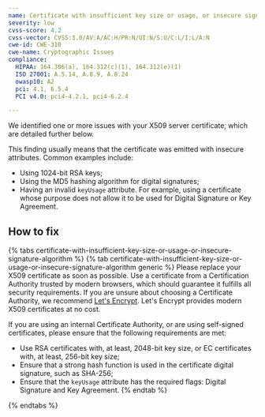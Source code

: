 ```yaml
---
name: Certificate with insufficient key size or usage, or insecure signature algorithm
severity: low
cvss-score: 4.2
cvss-vector: CVSS:3.0/AV:A/AC:H/PR:N/UI:N/S:U/C:L/I:L/A:N
cwe-id: CWE-310
cwe-name: Cryptographic Issues
compliance:
  HIPAA: 164.306(a), 164.312(c)(1), 164.312(e)(1)
  ISO 27001: A.5.14, A.8.9, A.8.24
  owasp10: A2
  pci: 4.1, 6.5.4
  PCI v4.0: pci4-4.2.1, pci4-6.2.4

---            
```


We identified one or more issues with your X509 server certificate, which are detailed further below.

This finding usually means that the certificate was emitted with insecure attributes. Common examples include:

  * Using 1024-bit RSA keys;
  * Using the MD5 hashing algorithm for digital signatures;
  * Having an invalid `keyUsage` attribute. For example, using a certificate whose purpose does not allow it to be used for Digital Signature or Key Agreement.

## How to fix

{% tabs certificate-with-insufficient-key-size-or-usage-or-insecure-signature-algorithm %}
{% tab certificate-with-insufficient-key-size-or-usage-or-insecure-signature-algorithm generic %}
Please replace your X509 certificate as soon as possible. Use a certificate from a Certification Authority trusted by modern browsers, which should guarantee it fulfills all security requirements. If you are unsure about choosing a Certificate Authority, we recommend [Let's Encrypt](https://letsencrypt.org/). Let's Encrypt provides modern X509 certificates at no cost.

If you are using an internal Certificate Authority, or are using self-signed certificates, please ensure that the following requirements are met:

  * Use RSA certificates with, at least, 2048-bit key size, or EC certificates with, at least, 256-bit key size;
  * Ensure that a strong hash function is used in the certificate digital signature, such as SHA-256;
  * Ensure that the `keyUsage` attribute has the required flags: Digital Signature and Key Agreement.
{% endtab %}

{% endtabs %}
